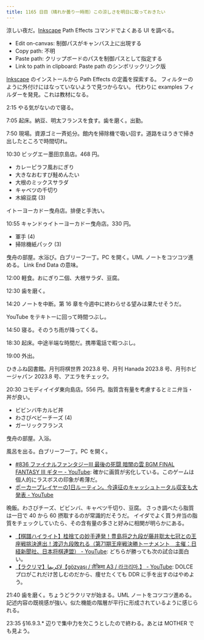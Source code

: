 ```yaml
---
title: 1165 日目（晴れか曇り一時雨）この涼しさを明日に取っておきたい
---
```


涼しい夜だ。[Inkscape] Path Effects コマンドでよくある UI を調べる。

* Edit on-canvas: 制御パスがキャンバス上に出現する
* Copy path: 不明
* Paste path: クリップボードのパスを制御パスとして指定する
* Link to path in clipboard: Paste path のシンボリックリンク版

[Inkscape] のインストールから Path Effects の定義を探索する。
フィルターのように外付けにはなっていないようで見つからない。
代わりに examples フィルダーを発見。これは教材になる。

2:15 やる気がないので寝る。

7:05 起床。納豆、明太フランスを食す。歯を磨く。出勤。

7:50 現場。資源ゴミ一斉処分。館内を掃除機で吸い回す。道路をほうきで掃き出したところで時間切れ。

10:30 ビッグエー墨田京島店。468 円。

* カレーピラフ風おにぎり
* 大きなおむすび鮭めんたい
* 大根のミックスサラダ
* キャベツの千切り
* 木綿豆腐 (3)

イトーヨーカドー曳舟店。排便と手洗い。

10:55 キャンドゥイトーヨーカドー曳舟店。330 円。

* 軍手 (4)
* 掃除機紙パック (3)

曳舟の部屋。水浴び。白ブリーフ一丁。PC を開く。UML ノートをコツコツ進める。
Link End Data の意味。

12:00 軽食。おにぎり二個、大根サラダ、豆腐。

12:30 歯を磨く。

14:20 ノートを中断。第 16 章を今週中に終わらせる望みは果たせそうだ。

YouTube をテキトーに回って時間つぶし。

14:50 寝る。そのうち雨が降ってくる。

18:30 起床。中途半端な時間だ。携帯電話で暇つぶし。

19:00 外出。

ひきふね図書館。月刊将棋世界 2023.8 号、月刊 Hanada 2023.8 号、月刊ホビージャパン 2023.8 号、アエラをチェック。

20:30 コモディイイダ東向島店。556 円。脂質含有量を考慮するとミニ弁当・丼が良い。

* ビビンバ牛カルビ丼
* わさびベビーチーズ (4)
* ガーリックフランス

曳舟の部屋。入浴。

風呂を出る。白ブリーフ一丁。PC を開く。

* [#836 ファイナルファンタジーIII 最後の死闘 暗闇の雲 BGM FINAL FANTASY III ギター - YouTube](https://www.youtube.com/watch?v=3axjVqdCFuI):
  確かに画質が劣化している。このゲームは個人的にラスボスの印象が希薄だ。
* [ポーカープレイヤーの1日ルーティン。今遠征のキャッシュトータル収支も大発表 - YouTube](https://www.youtube.com/watch?v=5a8C9UCnhrU)

晩飯。わさびチーズ、ビビンバ、キャベツ千切り、豆腐。
さっき調べたら脂質は一日で 40 から 60 摂取するのが常識的だそうだ。
イイダでよく買う弁当の脂質をチェックしていたら、その含有量の多さと好みに相関が明らかにある。

* [【棋譜ハイライト】桂捨ての妙手連発！豊島将之九段が藤井聡太七冠との王座戦挑決進出！渡辺九段敗れる（第71期王座戦決勝トーナメント　主催：日経新聞社、日本将棋連盟） - YouTube](https://www.youtube.com/watch?v=QGfJ-zQ67J0):
  どちらが勝っても次の試合は面白い。
* [【ラクリマ】لاكريما【gözyaşı / लैक्रिमा A3 / 라크리마.】 - YouTube](https://www.youtube.com/watch?v=zzPXbXfXRlE):
  DOLCE プロがこれだけ苦しむのだから、痩せたくても DDR に手を出すのはやめよう。

21:40 歯を磨く。ちょうどラクリマが始まる。UML ノートをコツコツ進める。
記述内容の既視感が強い。似た機能の階層が平行に形成されているように感じられる。

23:35 §16.9.3.* 辺りで集中力を欠こうとしたので終わる。あとは MOTHER でも見よう。

[Inkscape]: <https://inkscape.org/>
